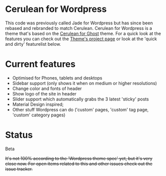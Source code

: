 Cerulean for Wordpress
==================
This code was previously called Jade for Wordpress but has since been rebased and rebranded to match Cerulean. Cerulean for Wordpress is a theme that's based on the [Cerulean for Ghost](https://github.com/boumannm/cerulean-for-ghost) theme. For a quick look at the features you can check out the [Theme's project page](http://michaelboumann.info/collection/#ceruleanwp) or look at the 'quick and dirty' featurelist below.

# Current features
- Optimised for Phones, tablets and desktops
- Sidebar support (only shows it when on medium or higher resolutions)
- Change color and fonts of header
- Show logo of the site in header
- Slider support which automatically grabs the 3 latest 'sticky' posts
- Material Design inspired;
- Other stuff Wordpress can do ('custom' pages, 'custom' tag page, 'custom' category pages)

# Status
Beta

~~It's not 100% according to the 'Wordpress theme spec' yet, but it's very close now. For open items related to this and other issues check out the issue tracker.~~
